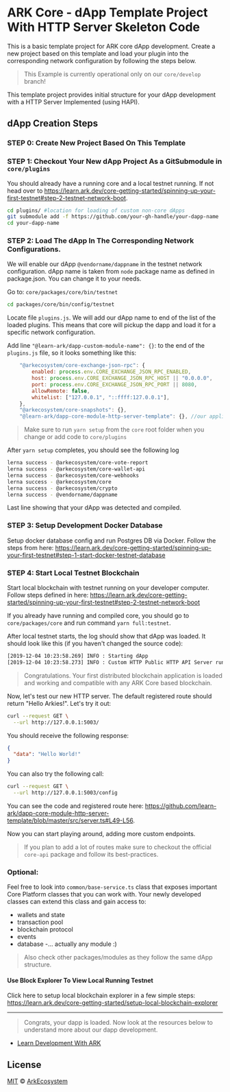 # ARK Core - dApp Template Project With HTTP Server Skeleton Code

This is a basic template project for ARK core dApp development. Create a new project based on this template and load your plugin into the corresponding network configuration by following the steps below.

> This Example is currently operational only on our `core/develop` branch!

This template project provides initial structure for your dApp development with a HTTP Server Implemented (using HAPI).

## dApp Creation Steps

### STEP 0: Create New Project Based On This Template

### STEP 1: Checkout Your New dApp Project As a GitSubmodule in `core/plugins`

You should already have a running core and a local testnet running. If not head over to https://learn.ark.dev/core-getting-started/spinning-up-your-first-testnet#step-2-testnet-network-boot.

```bash
cd plugins/ #location for loading of custom non-core dApps
git submodule add -f https://github.com/your-gh-handle/your-dapp-name
cd your-dapp-name
```

### STEP 2: Load The dApp In The Corresponding Network Configurations.

We will enable our dApp `@vendorname/dappname` in the testnet network configuration. dApp name is taken from `node` package name as defined in package.json.
You can change it to your needs.

Go to:
`core/packages/core/bin/testnet`

```bash
cd packages/core/bin/config/testnet
```

Locate file `plugins.js`. We will add our dApp name to end of the list of the loaded plugins. This means that core will pickup the dapp and load it for a specific network configuration.

Add line `"@learn-ark/dapp-custom-module-name": {}`: to the end of the `plugins.js` file, so it looks something like this:

```javascript
    "@arkecosystem/core-exchange-json-rpc": {
        enabled: process.env.CORE_EXCHANGE_JSON_RPC_ENABLED,
        host: process.env.CORE_EXCHANGE_JSON_RPC_HOST || "0.0.0.0",
        port: process.env.CORE_EXCHANGE_JSON_RPC_PORT || 8080,
        allowRemote: false,
        whitelist: ["127.0.0.1", "::ffff:127.0.0.1"],
    },
    "@arkecosystem/core-snapshots": {},
    "@learn-ark/dapp-core-module-http-server-template": {}, //our application hook (here we load the plugin/dapp, as defined in your dapp package.json)
```

> Make sure to run `yarn setup` from the `core` root folder when you change or add code to `core/plugins`

After `yarn setup` completes, you should see the following log

```bash
lerna success - @arkecosystem/core-vote-report
lerna success - @arkecosystem/core-wallet-api
lerna success - @arkecosystem/core-webhooks
lerna success - @arkecosystem/core
lerna success - @arkecosystem/crypto
lerna success - @vendorname/dappname
```

Last line showing that your dApp was detected and compiled.

### STEP 3: Setup Development Docker Database

Setup docker database config and run Postgres DB via Docker. Follow the steps from here:
https://learn.ark.dev/core-getting-started/spinning-up-your-first-testnet#step-1-start-docker-testnet-database


### STEP 4: Start Local Testnet Blockchain

Start local blockchain with testnet running on your developer computer. Follow steps defined in here:
https://learn.ark.dev/core-getting-started/spinning-up-your-first-testnet#step-2-testnet-network-boot

If you already have running and compiled core, you should go to `core/packages/core` and run command `yarn full:testnet`.

After local testnet starts, the log should show that dApp was loaded. It should look like this (if you haven't changed the source code):

```bash
[2019-12-04 10:23:58.269] INFO : Starting dApp
[2019-12-04 10:23:58.273] INFO : Custom HTTP Public HTTP API Server running at: http://0.0.0.0:5003
```

> Congratulations. Your first distributed blockchain application is loaded and working and compatible with any ARK Core based blockchain.

Now, let's test our new HTTP server. The default registered route should return "Hello Arkies!". Let's try it out:

```bash
curl --request GET \
  --url http://127.0.0.1:5003/
```

You should receive the following response:
```json
{
  "data": "Hello World!"
}
```

You can also try the following call:
```bash
curl --request GET \
  --url http://127.0.0.1:5003/config
```

You can see the code and registered route here:
https://github.com/learn-ark/dapp-core-module-http-server-template/blob/master/src/server.ts#L49-L56.

Now you can start playing around, adding more custom endpoints.

>If you plan to add a lot of routes make sure to checkout the official `core-api` package and follow its best-practices.


### Optional:
Feel free to look into `common/base-service.ts` class that exposes important Core Platform classes that you can work with. Your newly developed classes can extend this class and gain access to:

-   wallets and state
-   transaction pool
-   blockchain protocol
-   events
-   database
    -... actually any module :)

> Also check other packages/modules as they follow the same dApp structure.


#### Use Block Explorer To View Local Running Testnet


Click here to setup local blockchain explorer in a few simple steps:
https://learn.ark.dev/core-getting-started/setup-local-blockchain-explorer

---

> Congrats, your dapp is loaded. Now look at the resources below to understand more about our dapp development.

-   [Learn Development With ARK](https://learn.ark.dev)

## License

[MIT](LICENSE) © [ArkEcosystem](https://ark.io)
